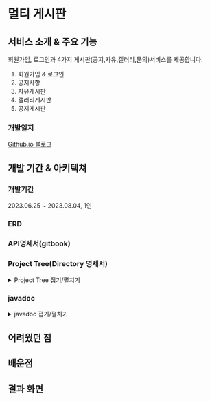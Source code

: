 # 멀티 게시판

## 서비스 소개 & 주요 기능

회원가입, 로그인과 4가지 게시판(공지,자유,갤러리,문의)서비스를 제공합니다.

1. 회원가입 & 로그인
1. 공지사항
2. 자유게시판
3. 갤러리게시판
4. 공지게시판
<!-- - **게시판 목록**
    - 등록일, 카테고리, 검색어 조건을 이용한 게시글 필터링
    - 페이지네이션
    - 페이지 이동 후 다시 돌아올 때 기존 검색 조건 유지
- 게시글 보기
    - 댓글 출력, 첨부파일 존재 시 다운로드 제공
    - 수정 또는 삭제 시 비밀번호 검증
- 게시글 등록
    - 입력조건에 따른 유효성 검증
    - 첨부파일 등록
- 게시판 수정
    - 첨부파일 추가 폼은 동적으로 생성 (최대 3개)
    - 첨부파일 변경 시 변경된 첨부파일만 적용
    - 비밀번호 검증 실패 시 수정 미 반영
- ERD
    ![SCR-20230622-jjqx](https://github.com/JeonJe/Board/assets/43032391/ad7e2584-9704-41e4-8eed-935dd51579a9) -->

### 개발일지
[Github.io 블로그](https://jeonje.github.io/multi_board_erd.html) 
    
## 개발 기간 & 아키텍쳐
### 개발기간
2023.06.25 ~ 2023.08.04, 1인

### ERD

### API명세서(gitbook)

### Project Tree(Directory 명세서)
<details>
<summary>Project Tree 접기/펼치기</summary>
<div markdown="1">
```
📦 
├─ BACK_SpringBoot_API
│  └─ boardmodules.xml
│     ├─ .gitignoremrds.iml
│     ├─ build.gradle
│     ├─ gradlew
│     ├─ gradlew.bat
│     ├─ settings.gradle
│     └─ src
│        ├─ main
│        │  ├─ java
│        │  │  └─ ebrain
│        │  │     └─ board
│        │  │        ├─ BoardApplication.java
│        │  │        ├─ ServletInitializer.java
│        │  │        ├─ config
│        │  │        │  └─ WebMvcConfig.java
│        │  │        ├─ controller
│        │  │        │  ├─ BoardController.java
│        │  │        │  └─ UserController.java
│        │  │        ├─ dto
│        │  │        │  ├─ AttachmentDTO.java
│        │  │        │  ├─ BoardFreeDTO.java
│        │  │        │  ├─ BoardGalleryDTO.java
│        │  │        │  ├─ BoardInquiryDTO.java
│        │  │        │  ├─ BoardNoticeDTO.java
│        │  │        │  ├─ CategoryDTO.java
│        │  │        │  ├─ CommentDTO.java
│        │  │        │  ├─ ImageDTO.java
│        │  │        │  ├─ ReplyDTO.java
│        │  │        │  ├─ SearchConditionDTO.java
│        │  │        │  ├─ UserLoginDTO.java
│        │  │        │  └─ UserSignupDTO.java
│        │  │        ├─ exception
│        │  │        │  ├─ AppException.java
│        │  │        │  ├─ ErrorCode.java
│        │  │        │  └─ ExceptionManager.java
│        │  │        ├─ mapper
│        │  │        │  ├─ AttachmentRepository.java
│        │  │        │  ├─ BoardRepository.java
│        │  │        │  ├─ CommentRepository.java
│        │  │        │  ├─ ImageRepository.java
│        │  │        │  ├─ ReplyRepository.java
│        │  │        │  └─ UserRepository.java
│        │  │        ├─ response
│        │  │        │  ├─ APIResponse.java
│        │  │        │  ├─ BoardSearchResponse.java
│        │  │        │  └─ UserLoginResponse.java
│        │  │        ├─ security
│        │  │        │  ├─ AuthorizationExtractor.java
│        │  │        │  ├─ BearerAuthInterceptor.java
│        │  │        │  └─ JwtTokenProvider.java
│        │  │        ├─ service
│        │  │        │  ├─ AttachmentService.java
│        │  │        │  ├─ BoardCategory.java
│        │  │        │  ├─ BoardService.java
│        │  │        │  ├─ CommentService.java
│        │  │        │  └─ UserService.java
│        │  │        ├─ utils
│        │  │        │  ├─ AuthUtil.java
│        │  │        │  ├─ FileUtil.java
│        │  │        │  └─ ResponseBuilder.java
│        │  │        └─ vo
│        │  │           └─ User.java
│        │  └─ resources
│        │     ├─ log4jdbc.log4j2.properties
│        │     ├─ mapper
│        │     │  ├─ AttachmentMapper.xml
│        │     │  ├─ BoardMapper.xml
│        │     │  ├─ CommentMapper.xml
│        │     │  ├─ ImageMapper.xml
│        │     │  ├─ ReplyMapper.xml
│        │     │  └─ UserMapper.xml
│        │     └─ mybatis-config.xml
│        └─ test
│           └─ java
│              └─ ebrain
│                 └─ board
│                    └─ BoardApplicationTests.java
└─ FRONT_Vue_User_Page
   ├─ .vscode
   │  └─ settings.json
   └─ multi-board
      ├─ .gitignore
      ├─ .sass-cache
      │  └─ 940cc9edc09d8df385545a44deced24d7b7e83c6
      │     └─ styles.module.scssc
      ├─ README.md
      ├─ babel.config.js
      ├─ jsconfig.json
      ├─ package-lock.json
      ├─ public
      │  ├─ favicon.ico
      │  └─ index.html
      ├─ src
      │  ├─ App.vue
      │  ├─ assets
      │  │  └─ logo.png
      │  ├─ components
      │  │  ├─ BoardEditBtnGroup.vue
      │  │  ├─ BoardPagination.vue
      │  │  └─ SearchForm.vue
      │  ├─ main.js
      │  ├─ router
      │  │  └─ index.js
      │  ├─ scss
      │  │  └─ custom.scss
      │  ├─ services
      │  │  ├─ axiosInstance.js
      │  │  ├─ board-service.js
      │  │  └─ user-service.js
      │  ├─ store
      │  │  └─ user.js
      │  ├─ utils
      │  │  └─ util.js
      │  └─ views
      │     ├─ DashBoard.vue
      │     ├─ auth
      │     │  ├─ UserLogin.vue
      │     │  └─ UserSignup.vue
      │     └─ boards
      │        ├─ free
      │        │  ├─ BoardFreeList.vue
      │        │  ├─ BoardFreeView.vue
      │        │  └─ BoardFreeWrite.vue
      │        ├─ gallery
      │        │  ├─ BoardGalleryList.vue
      │        │  ├─ BoardGalleryView.vue
      │        │  └─ BoardGalleryWrite.vue
      │        ├─ inquiry
      │        │  ├─ BoardInquiryList.vue
      │        │  ├─ BoardInquiryView.vue
      │        │  └─ BoardInquiryWrite.vue
      │        └─ notice
      │           ├─ BoardNoticeList.vue
      │           └─ BoardNoticeView.vue
      └─ vue.config.js
```
©generated by [Project Tree Generator](https://woochanleee.github.io/project-tree-generator)

</div>
</details>

### javadoc

<details>
<summary>javadoc 접기/펼치기</summary>
<div markdown="1">



</div>
</details>


## 어려웠던 점
   
## 배운점


## 결과 화면


